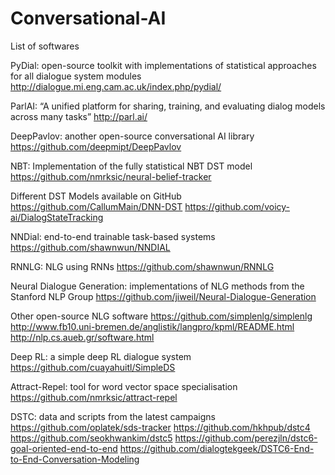 # Conversational-AI
List of softwares 

PyDial: open-source toolkit with implementations of statistical approaches for
all dialogue system modules
http://dialogue.mi.eng.cam.ac.uk/index.php/pydial/

ParlAI: “A unified platform for sharing, training, and evaluating dialog models
across many tasks”
http://parl.ai/

DeepPavlov: another open-source conversational AI library
https://github.com/deepmipt/DeepPavlov

NBT: Implementation of the fully statistical NBT DST model
https://github.com/nmrksic/neural-belief-tracker

Different DST Models available on GitHub
https://github.com/CallumMain/DNN-DST
https://github.com/voicy-ai/DialogStateTracking 

NNDial: end-to-end trainable task-based systems
https://github.com/shawnwun/NNDIAL

RNNLG: NLG using RNNs
https://github.com/shawnwun/RNNLG

Neural Dialogue Generation: implementations of NLG methods from the
Stanford NLP Group
https://github.com/jiweil/Neural-Dialogue-Generation

Other open-source NLG software
https://github.com/simplenlg/simplenlg
http://www.fb10.uni-bremen.de/anglistik/langpro/kpml/README.html
http://nlp.cs.aueb.gr/software.html

Deep RL: a simple deep RL dialogue system
https://github.com/cuayahuitl/SimpleDS

Attract-Repel: tool for word vector space specialisation
https://github.com/nmrksic/attract-repel

DSTC: data and scripts from the latest campaigns
https://github.com/oplatek/sds-tracker
https://github.com/hkhpub/dstc4
https://github.com/seokhwankim/dstc5
https://github.com/perezjln/dstc6-goal-oriented-end-to-end
https://github.com/dialogtekgeek/DSTC6-End-to-End-Conversation-Modeling
